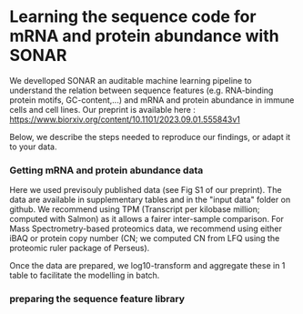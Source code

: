 # Learning the sequence code for mRNA and protein abundance with SONAR 

We develloped SONAR an auditable machine learning pipeline to understand the relation between sequence features (e.g. RNA-binding protein motifs, GC-content,...) and mRNA and protein abundance in immune cells and cell lines. 
Our preprint is available here : https://www.biorxiv.org/content/10.1101/2023.09.01.555843v1

Below, we describe the steps needed to reproduce our findings, or adapt it to your data. 

### Getting mRNA and protein abundance data 
Here we used previsouly published data (see Fig S1 of our preprint). The data are available in supplementary tables and in the "input data" folder on github. We recommend using TPM (Transcript per kilobase million; computed with Salmon) as it allows a fairer inter-sample comparison. For Mass Spectrometry-based proteomics data, we recommend using either iBAQ or protein copy number (CN; we computed CN from LFQ using the proteomic ruler package of Perseus). 

Once the data are prepared, we log10-transform and aggregate these in 1 table to facilitate the modelling in batch.

### preparing the sequence feature library
